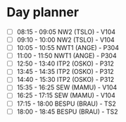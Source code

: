 # Day planner

- [ ] 08:15 - 09:05 NW2 (TSLO) - V104
- [ ] 09:10 - 10:00 NW2 (TSLO) - V104
- [ ] 10:05 - 10:55 NWT1 (ANGE) - P304
- [ ] 11:00 - 11:50 NWT1 (ANGE) - P304
- [ ] 12:50 - 13:40 ITP2 (OSKO) - P312
- [ ] 13:45 - 14:35 ITP2 (OSKO) - P312
- [ ] 14:40 - 15:30 ITP2 (OSKO) - P312
- [ ] 15:35 - 16:25 SEW (MAMU) - V104
- [ ] 16:25 - 17:15 SEW (MAMU) - V104
- [ ] 17:15 - 18:00 BESPU (BRAU) - TS2
- [ ] 18:00 - 18:45 BESPU (BRAU) - TS2
